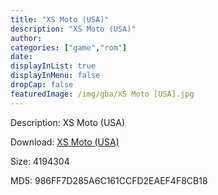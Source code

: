 ```yaml
---
title: "XS Moto (USA)"
description: "XS Moto (USA)"
author: 
categories: ["game","rom"]
date: 
displayInList: true
displayInMenu: false
dropCap: false
featuredImage: /img/gba/XS Moto [USA].jpg
---
```


Description: XS Moto (USA)

Download: <a style="text-decoration:underline;" href="https://mega.nz/#!rWQWia5a!PzR2GuHDwIiNems2gaR3ZAe2i_L5cwrh4QP_rpHxLc4" target = "_blank" rel = "nofollow" > XS Moto (USA)</a>

Size: 4194304

MD5: 986FF7D285A6C161CCFD2EAEF4F8CB18

